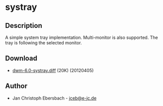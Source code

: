 systray
=======

Description
-----------
A simple system tray implementation. Multi-monitor is also supported. The tray
is following the selected monitor.

Download
--------
* [dwm-6.0-systray.diff](dwm-6.0-systray.diff) (20K) (20120405)

Author
------
* Jan Christoph Ebersbach - <jceb@e-jc.de>
